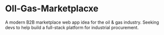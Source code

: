 # OIl-Gas-Marketplacxe
A modern B2B marketplace web app idea for the oil &amp; gas industry.  Seeking devs to help build a full-stack platform for industrial procurement.
